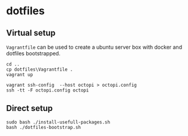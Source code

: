 # dotfiles

## Virtual setup
`Vagrantfile` can be used to create a ubuntu server box with docker
and dotfiles bootstrapped. 

```
cd ..
cp dotfiles\Vagrantfile .
vagrant up

vagrant ssh-config  --host octopi > octopi.config
ssh -tt -F octopi.config octopi
```

## Direct setup

```
sudo bash ./install-usefull-packages.sh
bash ./dotfiles-bootstrap.sh
```
